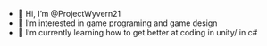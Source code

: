 - 👋 Hi, I’m @ProjectWyvern21
- 👀 I’m interested in game programing and game design
- 🌱 I’m currently learning how to get better at coding in unity/ in c#


<!---
ProjectWyvern21/ProjectWyvern21 is a ✨ special ✨ repository because its `README.md` (this file) appears on your GitHub profile.
You can click the Preview link to take a look at your changes.
--->
